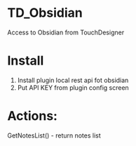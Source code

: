 # TD_Obsidian
Access to Obsidian from TouchDesigner

# Install

1. Install plugin local rest api fot obsidian
2. Put API KEY from plugin config screen

# Actions:
GetNotesList() - return notes list